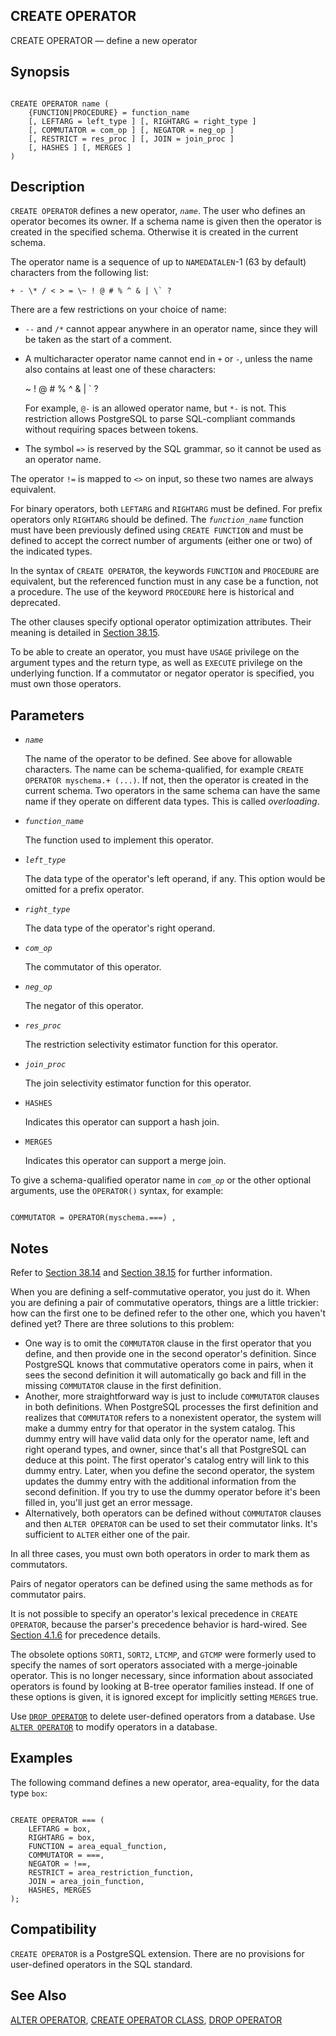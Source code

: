 ## CREATE OPERATOR

CREATE OPERATOR — define a new operator

## Synopsis

```

CREATE OPERATOR name (
    {FUNCTION|PROCEDURE} = function_name
    [, LEFTARG = left_type ] [, RIGHTARG = right_type ]
    [, COMMUTATOR = com_op ] [, NEGATOR = neg_op ]
    [, RESTRICT = res_proc ] [, JOIN = join_proc ]
    [, HASHES ] [, MERGES ]
)
```

## Description

`CREATE OPERATOR` defines a new operator, *`name`*. The user who defines an operator becomes its owner. If a schema name is given then the operator is created in the specified schema. Otherwise it is created in the current schema.

The operator name is a sequence of up to `NAMEDATALEN`-1 (63 by default) characters from the following list:

``+ - \* / < > = \~ ! @ # % ^ & | \` ?``

There are a few restrictions on your choice of name:

* `--` and `/*` cannot appear anywhere in an operator name, since they will be taken as the start of a comment.

* A multicharacter operator name cannot end in `+` or `-`, unless the name also contains at least one of these characters:

    \~ ! @ # % ^ & | \` ?

    For example, `@-` is an allowed operator name, but `*-` is not. This restriction allows PostgreSQL to parse SQL-compliant commands without requiring spaces between tokens.

* The symbol `=>` is reserved by the SQL grammar, so it cannot be used as an operator name.

The operator `!=` is mapped to `<>` on input, so these two names are always equivalent.

For binary operators, both `LEFTARG` and `RIGHTARG` must be defined. For prefix operators only `RIGHTARG` should be defined. The *`function_name`* function must have been previously defined using `CREATE FUNCTION` and must be defined to accept the correct number of arguments (either one or two) of the indicated types.

In the syntax of `CREATE OPERATOR`, the keywords `FUNCTION` and `PROCEDURE` are equivalent, but the referenced function must in any case be a function, not a procedure. The use of the keyword `PROCEDURE` here is historical and deprecated.

The other clauses specify optional operator optimization attributes. Their meaning is detailed in [Section 38.15](xoper-optimization.html "38.15. Operator Optimization Information").

To be able to create an operator, you must have `USAGE` privilege on the argument types and the return type, as well as `EXECUTE` privilege on the underlying function. If a commutator or negator operator is specified, you must own those operators.

## Parameters

* *`name`*

    The name of the operator to be defined. See above for allowable characters. The name can be schema-qualified, for example `CREATE OPERATOR myschema.+ (...)`. If not, then the operator is created in the current schema. Two operators in the same schema can have the same name if they operate on different data types. This is called *overloading*.

* *`function_name`*

    The function used to implement this operator.

* *`left_type`*

    The data type of the operator's left operand, if any. This option would be omitted for a prefix operator.

* *`right_type`*

    The data type of the operator's right operand.

* *`com_op`*

    The commutator of this operator.

* *`neg_op`*

    The negator of this operator.

* *`res_proc`*

    The restriction selectivity estimator function for this operator.

* *`join_proc`*

    The join selectivity estimator function for this operator.

* `HASHES`

    Indicates this operator can support a hash join.

* `MERGES`

    Indicates this operator can support a merge join.

To give a schema-qualified operator name in *`com_op`* or the other optional arguments, use the `OPERATOR()` syntax, for example:

```

COMMUTATOR = OPERATOR(myschema.===) ,
```

## Notes

Refer to [Section 38.14](xoper.html "38.14. User-Defined Operators") and [Section 38.15](xoper-optimization.html "38.15. Operator Optimization Information") for further information.

When you are defining a self-commutative operator, you just do it. When you are defining a pair of commutative operators, things are a little trickier: how can the first one to be defined refer to the other one, which you haven't defined yet? There are three solutions to this problem:

* One way is to omit the `COMMUTATOR` clause in the first operator that you define, and then provide one in the second operator's definition. Since PostgreSQL knows that commutative operators come in pairs, when it sees the second definition it will automatically go back and fill in the missing `COMMUTATOR` clause in the first definition.
* Another, more straightforward way is just to include `COMMUTATOR` clauses in both definitions. When PostgreSQL processes the first definition and realizes that `COMMUTATOR` refers to a nonexistent operator, the system will make a dummy entry for that operator in the system catalog. This dummy entry will have valid data only for the operator name, left and right operand types, and owner, since that's all that PostgreSQL can deduce at this point. The first operator's catalog entry will link to this dummy entry. Later, when you define the second operator, the system updates the dummy entry with the additional information from the second definition. If you try to use the dummy operator before it's been filled in, you'll just get an error message.
* Alternatively, both operators can be defined without `COMMUTATOR` clauses and then `ALTER OPERATOR` can be used to set their commutator links. It's sufficient to `ALTER` either one of the pair.

In all three cases, you must own both operators in order to mark them as commutators.

Pairs of negator operators can be defined using the same methods as for commutator pairs.

It is not possible to specify an operator's lexical precedence in `CREATE OPERATOR`, because the parser's precedence behavior is hard-wired. See [Section 4.1.6](sql-syntax-lexical.html#SQL-PRECEDENCE "4.1.6. Operator Precedence") for precedence details.

The obsolete options `SORT1`, `SORT2`, `LTCMP`, and `GTCMP` were formerly used to specify the names of sort operators associated with a merge-joinable operator. This is no longer necessary, since information about associated operators is found by looking at B-tree operator families instead. If one of these options is given, it is ignored except for implicitly setting `MERGES` true.

Use [`DROP OPERATOR`](sql-dropoperator.html "DROP OPERATOR") to delete user-defined operators from a database. Use [`ALTER OPERATOR`](sql-alteroperator.html "ALTER OPERATOR") to modify operators in a database.

## Examples

The following command defines a new operator, area-equality, for the data type `box`:

```

CREATE OPERATOR === (
    LEFTARG = box,
    RIGHTARG = box,
    FUNCTION = area_equal_function,
    COMMUTATOR = ===,
    NEGATOR = !==,
    RESTRICT = area_restriction_function,
    JOIN = area_join_function,
    HASHES, MERGES
);
```

## Compatibility

`CREATE OPERATOR` is a PostgreSQL extension. There are no provisions for user-defined operators in the SQL standard.

## See Also

[ALTER OPERATOR](sql-alteroperator.html "ALTER OPERATOR"), [CREATE OPERATOR CLASS](sql-createopclass.html "CREATE OPERATOR CLASS"), [DROP OPERATOR](sql-dropoperator.html "DROP OPERATOR")